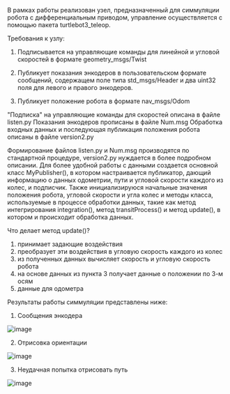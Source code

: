 В рамках работы реализован узел, предназначенный для симмуляции робота с дифференциальным приводом, управление осуществляется с помощью пакета turtlebot3_teleop.

Требования к узлу:
1. Подписывается на управляющие команды для линейной и угловой скоростей в формате geometry_msgs/Twist

2. Публикует показания энкодеров в пользовательском формате сообщений, содержащем поле типа std_msgs/Header и два uint32 поля для левого и правого энкодеров.

3. Публикует положение робота в формате nav_msgs/Odom

"Подписка" на управляющие команды для скоростей описана в файле listen.py
Показания энкодеров прописаны в файле Num.msg
Обработка входных данных и последующая публикация положения робота описаны в файле version2.py

Формирование файлов listen.py и Num.msg производятся по стандартной процедуре, version2.py нуждается в более подробном описании.
Для более удобной работы с данными создается основной класс MyPublisher(), в котором настраивается публикатор, дающий информацию о данных одометрии, пути и угловой скорости каждого из колес, и подписчик. Также инициализируюся начальные значения положения робота, угловой скорости и угла колес и методы класса, используемые в процессе обработки данных, такие как метод интегрирования integration(), метод transitProcess() и метод update(), в котором и происходит обработка данных.

Что делает метод update()?
1. принимает задающие воздействия
2. преобразует эти воздействия в угловую скорость каждого из колес
3. из полученных данных вычисляет скорость и угловую скорость робота
4. на основе данных из пункта 3 получает данные о положении по 3-м осям
5. данные для одометра 

Результаты работы симмуляции представлены ниже:
1. Сообщения энкодера

![image](https://github.com/YaNeformail/simulation/assets/79791800/06cdb05a-239e-4627-870a-9b875608fe5f)

2. Отрисовка ориентации

![image](https://github.com/YaNeformail/simulation/assets/79791800/562af8fb-e9f9-4a39-8bd7-e83af7f9414e)

3. Неудачная попытка отрисовать путь

![image](https://github.com/YaNeformail/simulation/assets/79791800/3c189897-e432-4c76-af9f-89a151034256)
